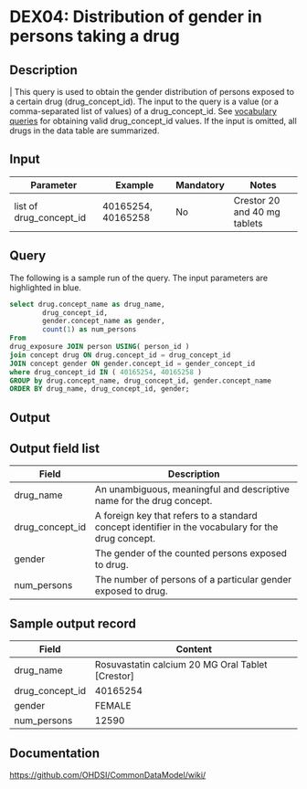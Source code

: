 <!---
Group:drug exposure
Name:DEX04 Distribution of gender in persons taking a drug
Author:Patrick Ryan
CDM Version: 5.0
-->

# DEX04: Distribution of gender in persons taking a drug

## Description
| This query is used to obtain the gender distribution of persons exposed to a certain drug (drug_concept_id). The input to the query is a value (or a comma-separated list of values) of a drug_concept_id. See  [vocabulary queries](http://vocabqueries.omop.org/drug-queries) for obtaining valid drug_concept_id values. If the input is omitted, all drugs in the data table are summarized.

## Input

|  Parameter |  Example |  Mandatory |  Notes | 
| --- | --- | --- | --- |
| list of drug_concept_id | 40165254, 40165258 | No | Crestor 20 and 40 mg tablets |

## Query
The following is a sample run of the query. The input parameters are highlighted in  blue. 

```sql
select drug.concept_name as drug_name, 
        drug_concept_id,    
        gender.concept_name as gender,
        count(1) as num_persons
From
drug_exposure JOIN person USING( person_id ) 
join concept drug ON drug.concept_id = drug_concept_id 
JOIN concept gender ON gender.concept_id = gender_concept_id
where drug_concept_id IN ( 40165254, 40165258 ) 
GROUP by drug.concept_name, drug_concept_id, gender.concept_name 
ORDER BY drug_name, drug_concept_id, gender;
```

## Output


## Output field list

|  Field |  Description |
| --- | --- | 
| drug_name | An unambiguous, meaningful and descriptive name for the drug concept. |
| drug_concept_id | A foreign key that refers to a standard concept identifier in the vocabulary for the drug concept. |
| gender | The gender of the counted persons exposed to drug. |
| num_persons | The number of persons of a particular gender exposed to drug. |


## Sample output record

|  Field |  Content |
| --- | --- | 
| drug_name | Rosuvastatin calcium 20 MG Oral Tablet [Crestor] |
| drug_concept_id | 40165254 |
| gender | FEMALE |
| num_persons | 12590 |

## Documentation
https://github.com/OHDSI/CommonDataModel/wiki/
